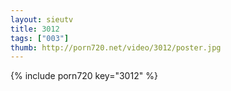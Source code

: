 ```yaml
--- 
layout: sieutv
title: 3012
tags: ["003"]
thumb: http://porn720.net/video/3012/poster.jpg
---
```

{% include porn720 key="3012" %} 
